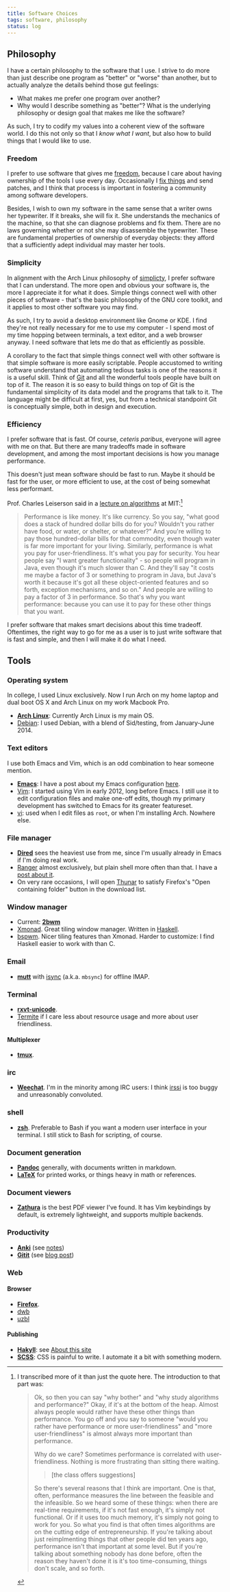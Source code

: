 ```yaml
---
title: Software Choices
tags: software, philosophy
status: log
---
```


## Philosophy

I have a certain philosophy to the software that I use. I strive to do more than just describe one program as "better" or "worse" than another, but to actually analyze the details behind those gut feelings:

- What makes me prefer one program over another?
- Why would I describe something as "better"? What is the underlying philosophy or design goal that makes me like the software?

As such, I try to codify my values into a coherent view of the software world. I do this not only so that I *know what I want*, but also how to build things that I would like to use.

### Freedom

I prefer to use software that gives me [freedom](https://en.wikipedia.org/wiki/Free_software), because I care about having ownership of the tools I use every day. Occasionally I [fix things](worklog.html) and send patches, and I think that process is important in fostering a community among software developers.

Besides, I wish to own my software in the same sense that a writer owns her typewriter. If it breaks, she will fix it. She understands the mechanics of the machine, so that she can diagnose problems and fix them. There are no laws governing whether or not she may disassemble the typewriter. These are fundamental properties of ownership of everyday objects: they afford that a sufficiently adept individual may master her tools.

### Simplicity

In alignment with the Arch Linux philosophy of [simplicty](https://wiki.archlinux.org/index.php/The_Arch_Way#Simplicity), I prefer software that I can understand. The more open and obvious your software is, the more I appreciate it for what it does. Simple things connect well with other pieces of software - that's the basic philosophy of the GNU core toolkit, and it applies to most other software you may find.

As such, I try to avoid a desktop environment like Gnome or KDE. I find they're not really necessary for me to use my computer - I spend most of my time hopping between terminals, a text editor, and a web browser anyway. I need software that lets me do that as efficiently as possible.

A corollary to the fact that simple things connect well with other software is that simple software is more easily scriptable. People accustomed to writing software understand that automating tedious tasks is one of the reasons it is a useful skill. Think of [Git](http://git-scm.com/) and all the wonderful tools people have built on top of it. The reason it is so easy to build things on top of Git is the fundamental simplicity of its data model and the programs that talk to it. The language might be difficult at first, yes, but from a technical standpoint Git is conceptually simple, both in design and execution.

### Efficiency

I prefer software that is fast. Of course, *ceteris paribus*, everyone will agree with me on that. But there are many tradeoffs made in software development, and among the most important decisions is how you manage performance.

This doesn't just mean software should be fast to run. Maybe it should be fast for the user, or more efficient to use, at the cost of being somewhat less performant.

Prof. Charles Leiserson said in a [lecture on algorithms](https://www.youtube.com/watch?v=JPyuH4qXLZ0) at MIT:[^leiserson]

> Performance is like money. It's like currency. So you say, "what good does a stack of hundred dollar bills do for you? Wouldn't you rather have food, or water, or shelter, or whatever?" And you're willing to pay those hundred-dollar bills for that commodity, even though water is far more important for your living. Similarly, performance is what you pay for user-friendliness. It's what you pay for security. You hear people say "I want greater functionality" - so people will program in Java, even though it's much slower than C. And they'll say "it costs me maybe a factor of 3 or something to program in Java, but Java's worth it because it's got all these object-oriented features and so forth, exception mechanisms, and so on." And people are willing to pay a factor of 3 in performance. So that's why you want performance: because you can use it to pay for these other things that you want.

I prefer software that makes smart decisions about this time tradeoff. Oftentimes, the right way to go for me as a user is to just write software that is fast and simple, and then I will make it do what I need.

## Tools

### Operating system

In college, I used Linux exclusively. Now I run Arch on my home laptop and dual boot OS X and Arch Linux on my work Macbook Pro.

- **[Arch Linux](https://www.archlinux.org/)**: Currently Arch Linux is my main OS.
- [Debian](https://www.debian.org/): I used Debian, with a blend of Sid/testing, from January-June 2014.

### Text editors

I use both Emacs and Vim, which is an odd combination to hear someone mention.

- **[Emacs](http://www.gnu.org/software/emacs/)**: I have a post about my Emacs configuration [here](blog/2014-07-02-switching-to-emacs.html).
- [Vim](http://www.vim.org/): I started using Vim in early 2012, long before Emacs. I still use it to edit configuration files and make one-off edits, though my primary development has switched to Emacs for its greater featureset.
- [vi](https://en.wikipedia.org/wiki/Vi): used when I edit files as `root`, or when I'm installing Arch. Nowhere else.

### File manager

- **[Dired](/blog/2014-08-03-a-vim-like-emacs-config.html#dired)** sees the heaviest use from me, since I'm usually already in Emacs if I'm doing real work.
- [Ranger](http://ranger.nongnu.org/) almost exclusively, but plain shell more often than that. I have a [post about it](blog/2013-08-12-ranger.html).
- On very rare occasions, I will open [Thunar](https://en.wikipedia.org/wiki/Thunar) to satisfy Firefox's "Open containing folder" button in the download list.

### Window manager

- Current: **[2bwm](https://github.com/venam/2bwm)**
- [Xmonad](http://xmonad.org/). Great tiling window manager. Written in [Haskell](http://www.haskell.org/haskellwiki/Haskell).
- [bspwm](https://github.com/baskerville/bspwm). Nicer tiling features than Xmonad. Harder to customize: I find Haskell easier to work with than C.

### Email

- **[mutt](http://www.mutt.org/)** with [isync](http://isync.sourceforge.net/) (a.k.a. `mbsync`) for offline IMAP.

### Terminal

- **[rxvt-unicode](https://en.wikipedia.org/wiki/Rxvt-unicode)**.
- [Termite](https://github.com/thestinger/termite) if I care less about resource usage and more about user friendliness.

#### Multiplexer

- **[tmux](http://tmux.sourceforge.net/)**.

### irc

- **[Weechat](http://weechat.org/)**. I'm in the minority among IRC users: I think [irssi](http://www.irssi.org/) is too buggy and unreasonably convoluted.

### shell

- **[zsh](http://www.zsh.org/)**. Preferable to Bash if you want a modern user interface in your terminal. I still stick to Bash for scripting, of course.

### Document generation

- **[Pandoc](http://johnmacfarlane.net/pandoc/)** generally, with documents written in markdown.
- **[LaTeX](http://www.latex-project.org/)** for printed works, or things heavy in math or references.

### Document viewers

- **[Zathura](http://pwmt.org/projects/zathura/)** is the best PDF viewer I've found. It has Vim keybindings by default, is extremely lightweight, and supports multiple backends.

### Productivity

- **[Anki](http://ankisrs.net/)** (see [notes](/notetaking.html#memory))
- **[Gitit](http://gitit.net/)** (see [blog post](/blog/2014-07-09-personal-wiki.html))

### Web

#### Browser

- **[Firefox](https://www.mozilla.org)**.
- [dwb](http://portix.bitbucket.org/dwb/)
- [uzbl](http://www.uzbl.org/)

#### Publishing

- **[Hakyll](http://jaspervdj.be/hakyll/)**: see [About this site](/website.html)
- **[SCSS](http://sass-lang.com/)**: CSS is painful to write. I automate it a bit with something modern.

[^leiserson]: I transcribed more of it than just the quote here. The introduction to that part was:

    > Ok, so then you can say "why bother" and "why study algorithms and performance?" Okay, if it's at the bottom of the heap. Almost always people would rather have these other things than performance. You go off and you say to someone "would you rather have performance or more user-friendliness" and "more user-friendliness" is almost always more important than performance.
    >
    > Why do we care? Sometimes performance is correlated with user-friendliness. Nothing is more frustrating than sitting there waiting.
    >
    > > [the class offers suggestions]
    >
    > So there's several reasons that I think are important. One is that, often, performance measures the line between the feasible and the infeasible. So we heard some of these things: when there are real-time requirements, if it's not fast enough, it's simply not functional. Or if it uses too much memory, it's simply not going to work for you. So what you find is that often times algorithms are on the cutting edge of entrepreneurship. If you're talking about just reimplmenting things that other people did ten years ago, performance isn't that important at some level. But if you're talking about something nobody has done before, often the reason they haven't done it is it's too time-consuming, things don't scale, and so forth.
